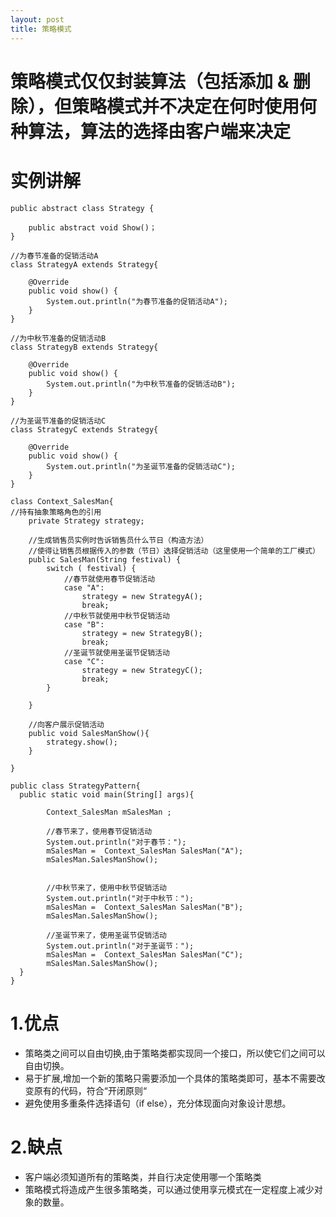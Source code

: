 ```yaml
---
layout: post
title: 策略模式
---
```

# 策略模式仅仅封装算法（包括添加 & 删除），但策略模式并不决定在何时使用何种算法，算法的选择由客户端来决定  

# 实例讲解  
```
public abstract class Strategy {  

    public abstract void Show()；
}
```  
> 
```
//为春节准备的促销活动A
class StrategyA extends Strategy{

    @Override
    public void show() {
        System.out.println("为春节准备的促销活动A");
    }
}

//为中秋节准备的促销活动B
class StrategyB extends Strategy{

    @Override
    public void show() {
        System.out.println("为中秋节准备的促销活动B");
    }
}

//为圣诞节准备的促销活动C
class StrategyC extends Strategy{

    @Override
    public void show() {
        System.out.println("为圣诞节准备的促销活动C");
    }
}
```
> 
```
class Context_SalesMan{
//持有抽象策略角色的引用
    private Strategy strategy;

    //生成销售员实例时告诉销售员什么节日（构造方法）
    //使得让销售员根据传入的参数（节日）选择促销活动（这里使用一个简单的工厂模式）
    public SalesMan(String festival) {
        switch ( festival) {
            //春节就使用春节促销活动
            case "A":
                strategy = new StrategyA();
                break;
            //中秋节就使用中秋节促销活动
            case "B":
                strategy = new StrategyB();
                break;
            //圣诞节就使用圣诞节促销活动
            case "C":
                strategy = new StrategyC();
                break;
        }

    }

    //向客户展示促销活动
    public void SalesManShow(){
        strategy.show();
    }

}
```  
> 
```
public class StrategyPattern{
  public static void main(String[] args){

        Context_SalesMan mSalesMan ;

        //春节来了，使用春节促销活动
        System.out.println("对于春节：");
        mSalesMan =  Context_SalesMan SalesMan("A");
        mSalesMan.SalesManShow();
        
        
        //中秋节来了，使用中秋节促销活动
        System.out.println("对于中秋节：");
        mSalesMan =  Context_SalesMan SalesMan("B");
        mSalesMan.SalesManShow();

        //圣诞节来了，使用圣诞节促销活动
        System.out.println("对于圣诞节：");
        mSalesMan =  Context_SalesMan SalesMan("C");
        mSalesMan.SalesManShow();  
  }   
}
```  
# 1.优点  
* 策略类之间可以自由切换,由于策略类都实现同一个接口，所以使它们之间可以自由切换。  
* 易于扩展,增加一个新的策略只需要添加一个具体的策略类即可，基本不需要改变原有的代码，符合“开闭原则“  
* 避免使用多重条件选择语句（if else），充分体现面向对象设计思想。  
# 2.缺点  
* 客户端必须知道所有的策略类，并自行决定使用哪一个策略类  
* 策略模式将造成产生很多策略类，可以通过使用享元模式在一定程度上减少对象的数量。
